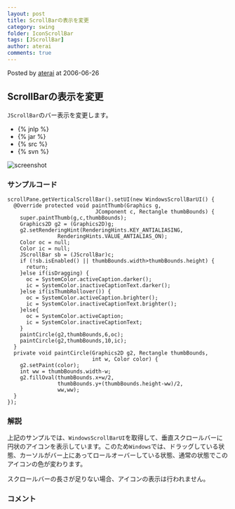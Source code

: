 ```yaml
---
layout: post
title: ScrollBarの表示を変更
category: swing
folder: IconScrollBar
tags: [JScrollBar]
author: aterai
comments: true
---
```


Posted by [aterai](http://terai.xrea.jp/aterai.html) at 2006-06-26

## ScrollBarの表示を変更
`JScrollBar`のバー表示を変更します。

- {% jnlp %}
- {% jar %}
- {% src %}
- {% svn %}

<!-- dummy comment line for breaking list -->

![screenshot](https://lh6.googleusercontent.com/_9Z4BYR88imo/TQTOPy62F7I/AAAAAAAAAcE/M4J9GIXdfBY/s800/IconScrollBar.png)

### サンプルコード
<pre class="prettyprint"><code>scrollPane.getVerticalScrollBar().setUI(new WindowsScrollBarUI() {
  @Override protected void paintThumb(Graphics g,
                            JComponent c, Rectangle thumbBounds) {
    super.paintThumb(g,c,thumbBounds);
    Graphics2D g2 = (Graphics2D)g;
    g2.setRenderingHint(RenderingHints.KEY_ANTIALIASING,
                RenderingHints.VALUE_ANTIALIAS_ON);
    Color oc = null;
    Color ic = null;
    JScrollBar sb = (JScrollBar)c;
    if (!sb.isEnabled() || thumbBounds.width&gt;thumbBounds.height) {
      return;
    }else if(isDragging) {
      oc = SystemColor.activeCaption.darker();
      ic = SystemColor.inactiveCaptionText.darker();
    }else if(isThumbRollover()) {
      oc = SystemColor.activeCaption.brighter();
      ic = SystemColor.inactiveCaptionText.brighter();
    }else{
      oc = SystemColor.activeCaption;
      ic = SystemColor.inactiveCaptionText;
    }
    paintCircle(g2,thumbBounds,6,oc);
    paintCircle(g2,thumbBounds,10,ic);
  }
  private void paintCircle(Graphics2D g2, Rectangle thumbBounds,
                           int w, Color color) {
    g2.setPaint(color);
    int ww = thumbBounds.width-w;
    g2.fillOval(thumbBounds.x+w/2,
                thumbBounds.y+(thumbBounds.height-ww)/2,
                ww,ww);
  }
});
</code></pre>

### 解説
上記のサンプルでは、`WindowsScrollBarUI`を取得して、垂直スクロールバーに円状のアイコンを表示しています。このため`Windows`では、ドラッグしている状態、カーソルがバー上にあってロールオーバーしている状態、通常の状態でこのアイコンの色が変わります。

スクロールバーの長さが足りない場合、アイコンの表示は行われません。

### コメント

